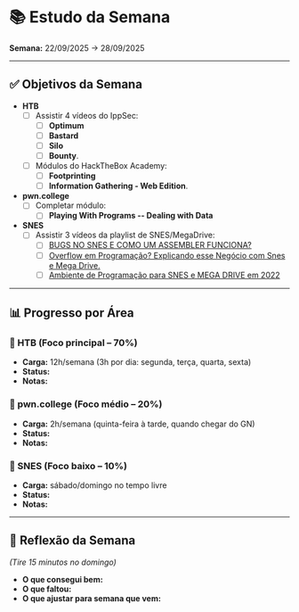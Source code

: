 # 📚 Estudo da Semana

**Semana:** 22/09/2025 -> 28/09/2025

---

## ✅ Objetivos da Semana

- **HTB**
  - [ ] Assistir 4 vídeos do IppSec:
    - [ ] **Optimum**
    - [ ] **Bastard**
    - [ ] **Silo**
    - [ ] **Bounty**.
  - [ ] Módulos do HackTheBox Academy:
    - [ ] **Footprinting**
    - [ ] **Information Gathering - Web Edition**.
- **pwn.college**
  - [ ] Completar módulo:
    - [ ] **Playing With Programs -- Dealing with Data**
- **SNES**
  - [ ] Assistir 3 vídeos da playlist de SNES/MegaDrive:
    - [ ] [BUGS NO SNES E COMO UM ASSEMBLER FUNCIONA?](https://www.youtube.com/watch?v=CMLvG6GfE-M)
    - [ ] [Overflow em Programação? Explicando esse Negócio com Snes e Mega Drive.](https://www.youtube.com/watch?v=BUeSSXtejQo)
    - [ ] [Ambiente de Programação para SNES e MEGA DRIVE em 2022](https://www.youtube.com/watch?v=rgt7bDrmv3o)

---

## 📊 Progresso por Área

### 🔹 HTB (Foco principal – 70%)
- **Carga:** 12h/semana (3h por dia: segunda, terça, quarta, sexta)
- **Status:**
- **Notas:**

### 🔹 pwn.college (Foco médio – 20%)
- **Carga:** 2h/semana (quinta-feira à tarde, quando chegar do GN)
- **Status:**
- **Notas:**

### 🔹 SNES (Foco baixo – 10%)
- **Carga:** sábado/domingo no tempo livre
- **Status:**
- **Notas:**

---

## 📝 Reflexão da Semana
*(Tire 15 minutos no domingo)*  
- **O que consegui bem:**
- **O que faltou:**
- **O que ajustar para semana que vem:**
